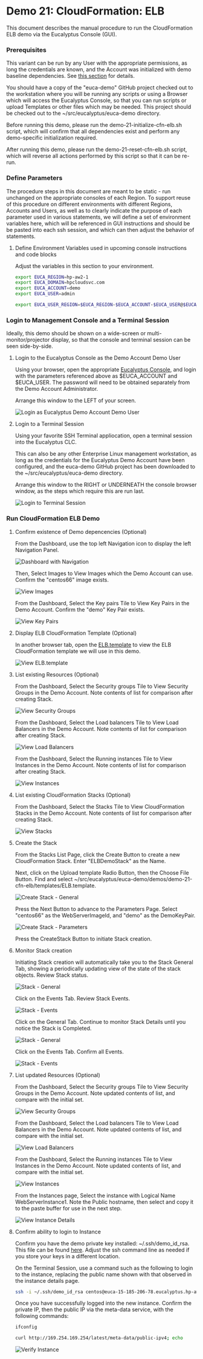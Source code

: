 # Demo 21: CloudFormation: ELB

This document describes the manual procedure to run the CloudFormation ELB demo via the 
Eucalyptus Console (GUI).

### Prerequisites 

This variant can be run by any User with the appropriate permissions, as long the
credentials are known, and the Account was initialized with demo baseline dependencies.
See [this section](../../demo-00-initialize/docs) for details.

You should have a copy of the "euca-demo" GitHub project checked out to the workstation
where you will be running any scripts or using a Browser which will access the Eucalyptus
Console, so that you can run scripts or upload Templates or other files which may be needed.
This project should be checked out to the ~/src/eucalyptus/euca-demo directory.

Before running this demo, please run the demo-21-initialize-cfn-elb.sh script, which
will confirm that all dependencies exist and perform any demo-specific initialization
required.

After running this demo, please run the demo-21-reset-cfn-elb.sh script, which will
reverse all actions performed by this script so that it can be re-run.

### Define Parameters

The procedure steps in this document are meant to be static - run unchanged on the appropriate
consoles of each Region. To support reuse of this procedure on different environments with
different Regions, Accounts and Users, as well as to clearly indicate the purpose of each
parameter used in various statements, we will define a set of environment variables here,
which will be referenced in GUI instructions and should be be pasted into each ssh session,
and which can then adjust the behavior of statements.
                                             
1. Define Environment Variables used in upcoming console instructions and code blocks

    Adjust the variables in this section to your environment.

    ```bash
    export EUCA_REGION=hp-aw2-1
    export EUCA_DOMAIN=hpcloudsvc.com
    export EUCA_ACCOUNT=demo
    export EUCA_USER=admin
    
    export EUCA_USER_REGION=$EUCA_REGION-$EUCA_ACCOUNT-$EUCA_USER@$EUCA_REGION
    ```                                     

### Login to Management Console and a Terminal Session
    
Ideally, this demo should be shown on a wide-screen or multi-monitor/projector display, so that the
console and terminal session can be seen side-by-side.

1. Login to the Eucalyptus Console as the Demo Account Demo User

    Using your browser, open the appropriate [Eucalyptus Console](https://console.hp-aw2-1.hpcloudsvc.com),
    and login with the parameters referenced above as $EUCA_ACCOUNT and $EUCA_USER. The password will
    need to be obtained separately from the Demo Account Administrator.

    Arrange this window to the LEFT of your screen.

    ![Login as Eucalyptus Demo Account Demo User](../images/demo-21-run-cfn-elb-00-euca-login.png?raw=true)

2. Login to a Terminal Session

    Using your favorite SSH Terminal appliocation, open a terminal session into the Eucalyptus CLC.

    This can also be any other Enterprise Linux management workstation, as long as the credentials
    for the Eucalyptus Demo Account have been configured, and the euca-demo GitHub project has been
    downloaded to the ~/src/eucalyptus/euca-demo directory.

    Arrange this window to the RIGHT or UNDERNEATH the console browser window, as the steps which require this are run last.

    ![Login to Terminal Session](../images/demo-21-run-cfn-elb-00-ssh-login.png?raw=true)

### Run CloudFormation ELB Demo

1. Confirm existence of Demo depencencies (Optional)

    From the Dashboard, use the top left Navigation icon to display the left Navigation Panel.

    ![Dashboard with Navigation](../images/demo-21-run-cfn-elb-02-dashboard.png?raw=true)

    Then, Select Images to View Images which the Demo Account can use.
    Confirm the "centos66" image exists.

    ![View Images](../images/demo-21-run-cfn-elb-02-images.png?raw=true)

    From the Dashboard, Select the Key pairs Tile to View Key Pairs in the Demo Account.
    Confirm the "demo" Key Pair exists.

    ![View Key Pairs](../images/demo-21-run-cfn-elb-02-key-pairs.png?raw=true)

2. Display ELB CloudFormation Template (Optional)

    In another browser tab, open the [ELB.template](../templates/ELB.template) to view the ELB
    CloudFormation template we will use in this demo.

    ![View ELB.template](../images/demo-21-run-cfn-elb-03-elb-template.png?raw=true)

3. List existing Resources (Optional)

    From the Dashboard, Select the Security groups Tile to View Security Groups in the
    Demo Account. Note contents of list for comparison after creating Stack.

    ![View Security Groups](../images/demo-21-run-cfn-elb-04-security-groups.png?raw=true)

    From the Dashboard, Select the Load balancers Tile to View Load Balancers in the
    Demo Account. Note contents of list for comparison after creating Stack.

    ![View Load Balancers](../images/demo-21-run-cfn-elb-04-load-balancers.png?raw=true)

    From the Dashboard, Select the Running instances Tile to View Instances in the
    Demo Account. Note contents of list for comparison after creating Stack.

    ![View Instances](../images/demo-21-run-cfn-elb-04-instances.png?raw=true)

4. List existing CloudFormation Stacks (Optional)

    From the Dashboard, Select the Stacks Tile to View CloudFormation Stacks in the
    Demo Account. Note contents of list for comparison after creating Stack.

    ![View Stacks](../images/demo-21-run-cfn-elb-05-stacks.png?raw=true)

5. Create the Stack

    From the Stacks List Page, click the Create Button to create a new CloudFormation Stack.
    Enter "ELBDemoStack" as the Name.
    
    Next, click on the Upload template Radio Button, then the Choose File Button. Find and
    select ~/src/eucalyptus/euca-demo/demos/demo-21-cfn-elb/templates/ELB.template.

    ![Create Stack - General](../images/demo-21-run-cfn-elb-06-create-general.png?raw=true)

    Press the Next Button to advance to the Parameters Page. Select "centos66" as the WebServerImageId,
    and "demo" as the DemoKeyPair.

    ![Create Stack - Parameters](../images/demo-21-run-cfn-elb-06-create-parameters.png?raw=true)

    Press the CreateStack Button to initiate Stack creation.

6. Monitor Stack creation

    Initiating Stack creation will automatically take you to the Stack General Tab, showing a 
    periodically updating view of the state of the stack objects. Review Stack status.

    ![Stack - General](../images/demo-21-run-cfn-elb-07-stack-01-details.png?raw=true)

    Click on the Events Tab. Review Stack Events.

    ![Stack - Events](../images/demo-21-run-cfn-elb-07-stack-01-events.png?raw=true)

    Click on the General Tab. Continue to monitor Stack Details until you notice the Stack is
    Completed.

    ![Stack - General](../images/demo-21-run-cfn-elb-07-stack-02-details.png?raw=true)

    Click on the Events Tab. Confirm all Events.

    ![Stack - Events](../images/demo-21-run-cfn-elb-07-stack-02-events.png?raw=true)

7. List updated Resources (Optional)

    From the Dashboard, Select the Security groups Tile to View Security Groups in the
    Demo Account. Note updated contents of list, and compare with the initial set.

    ![View Security Groups](../images/demo-21-run-cfn-elb-08-security-groups.png?raw=true)

    From the Dashboard, Select the Load balancers Tile to View Load Balancers in the
    Demo Account. Note updated contents of list, and compare with the initial set.

    ![View Load Balancers](../images/demo-21-run-cfn-elb-08-load-balancers.png?raw=true)

    From the Dashboard, Select the Running instances Tile to View Instances in the
    Demo Account. Note updated contents of list, and compare with the initial set.

    ![View Instances](../images/demo-21-run-cfn-elb-08-instances.png?raw=true)

    From the Instances page, Select the instance with Logical Name WebServerInstance1. Note the
    Public hostname, then select and copy it to the paste buffer for use in the next step.

    ![View Instance Details](../images/demo-21-run-cfn-simple-08-instance-details.png?raw=true)

8. Confirm ability to login to Instance

    Confirm you have the demo private key installed: ~/.ssh/demo_id_rsa. This file can
    be found [here](../../../keys/demo_id_rsa). Adjust the ssh command line as needed if
    you store your keys in a different location.

    On the Terminal Session, use a command such as the following to login to the instance,
    replacing the public name shown with that observed in the instance details page.

    ```bash
    ssh -i ~/.ssh/demo_id_rsa centos@euca-15-185-206-78.eucalyptus.hp-aw2-1.hpcloudsvc.com
    ```

    Once you have successfully logged into the new instance. Confirm the private IP, then
    the public IP via the meta-data service, with the following commands:

    ```bash
    ifconfig

    curl http://169.254.169.254/latest/meta-data/public-ipv4; echo
    ```

    ![Verify Instance](../images/demo-21-run-cfn-elb-09-validate.png?raw=true)

